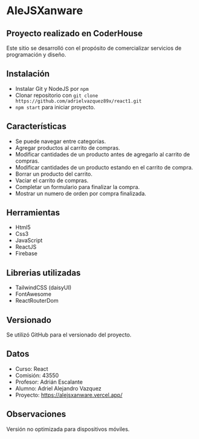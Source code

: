 # AleJSXanware

## Proyecto realizado en CoderHouse

Este sitio se desarrolló con el propósito de comercializar servicios de programación y diseño. 

## Instalación
- Instalar Git y NodeJS por `npm`
- Clonar repositorio con `git clone https://github.com/adrielvazquez89x/react1.git `
- `npm start` para iniciar proyecto.

## Características
- Se puede navegar entre categorías.
- Agregar productos al carrito de compras.
- Modificar cantidades de un producto antes de agregarlo al carrito de compras.
- Modificar cantidades de un producto estando en el carrito de compra.
- Borrar un producto del carrito.
- Vaciar el carrito de compras.
- Completar un formulario para finalizar la compra.
- Mostrar un numero de orden por compra finalizada.


## Herramientas

- Html5
- Css3
- JavaScript
- ReactJS
- Firebase

## Librerias utilizadas

- TailwindCSS (daisyUI)
- FontAwesome
- ReactRouterDom

## Versionado

Se utilizó GitHub para el versionado del proyecto.

## Datos

- Curso: React
- Comisión: 43550
- Profesor: Adrián Escalante
- Alumno: Adriel Alejandro Vazquez
- Proyecto: https://alejsxanware.vercel.app/

## Observaciones

Versión no optimizada para dispositivos móviles.

